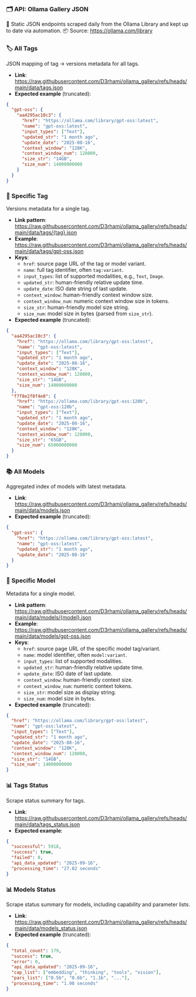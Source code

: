 ### 🗂️ API: Ollama Gallery JSON

🚀 Static JSON endpoints scraped daily from the Ollama Library and kept up to date via automation. 📦 Source: https://ollama.com/library
 
### 🏷️ All Tags
JSON mapping of tag → versions metadata for all tags.
- **Link**: https://raw.githubusercontent.com/D3rhami/ollama_gallery/refs/heads/main/data/tags.json
- **Expected example** (truncated):
```json
{
  "gpt-oss": {
    "aa4295ac10c3": {
      "href": "https://ollama.com/library/gpt-oss:latest",
      "name": "gpt-oss:latest",
      "input_types": ["Text"],
      "updated_str": "1 month ago",
      "update_date": "2025-08-16",
      "context_window": "128K",
      "context_window_num": 128000,
      "size_str": "14GB",
      "size_num": 14000000000
    }
  }
}
```

### 🔖 Specific Tag
Versions metadata for a single tag.
- **Link pattern**: https://raw.githubusercontent.com/D3rhami/ollama_gallery/refs/heads/main/data/tags/{tag}.json
- **Example**: https://raw.githubusercontent.com/D3rhami/ollama_gallery/refs/heads/main/data/tags/gpt-oss.json
- **Keys**:
  - `href`: source page URL of the tag or model variant.
  - `name`: full tag identifier, often `tag:variant`.
  - `input_types`: list of supported modalities, e.g., `Text`, `Image`.
  - `updated_str`: human-friendly relative update time.
  - `update_date`: ISO date string of last update.
  - `context_window`: human-friendly context window size.
  - `context_window_num`: numeric context window size in tokens.
  - `size_str`: human-friendly model size string.
  - `size_num`: model size in bytes (parsed from `size_str`).
- **Expected example** (truncated):
```json
{
  "aa4295ac10c3": {
    "href": "https://ollama.com/library/gpt-oss:latest",
    "name": "gpt-oss:latest",
    "input_types": ["Text"],
    "updated_str": "1 month ago",
    "update_date": "2025-08-16",
    "context_window": "128K",
    "context_window_num": 128000,
    "size_str": "14GB",
    "size_num": 14000000000
  },
  "f7f8e2f8f4e0": {
    "href": "https://ollama.com/library/gpt-oss:120b",
    "name": "gpt-oss:120b",
    "input_types": ["Text"],
    "updated_str": "1 month ago",
    "update_date": "2025-08-16",
    "context_window": "128K",
    "context_window_num": 128000,
    "size_str": "65GB",
    "size_num": 65000000000
  }
}
```

### 📚 All Models
Aggregated index of models with latest metadata.
- **Link**: https://raw.githubusercontent.com/D3rhami/ollama_gallery/refs/heads/main/data/models.json
- **Expected example** (truncated):
```json
{
  "gpt-oss": {
    "href": "https://ollama.com/library/gpt-oss:latest",
    "name": "gpt-oss:latest",
    "updated_str": "1 month ago",
    "update_date": "2025-08-16"
  }
}
```

### 🎯 Specific Model
Metadata for a single model.
- **Link pattern**: https://raw.githubusercontent.com/D3rhami/ollama_gallery/refs/heads/main/data/models/{model}.json
- **Example**: https://raw.githubusercontent.com/D3rhami/ollama_gallery/refs/heads/main/data/models/gpt-oss.json
- **Keys**:
  - `href`: source page URL of the specific model tag/variant.
  - `name`: model identifier, often `model:variant`.
  - `input_types`: list of supported modalities.
  - `updated_str`: human-friendly relative update time.
  - `update_date`: ISO date of last update.
  - `context_window`: human-friendly context size.
  - `context_window_num`: numeric context tokens.
  - `size_str`: model size as display string.
  - `size_num`: model size in bytes.
- **Expected example** (truncated):
```json
{
  "href": "https://ollama.com/library/gpt-oss:latest",
  "name": "gpt-oss:latest",
  "input_types": ["Text"],
  "updated_str": "1 month ago",
  "update_date": "2025-08-16",
  "context_window": "128K",
  "context_window_num": 128000,
  "size_str": "14GB",
  "size_num": 14000000000
}
```

### 📊 Tags Status
Scrape status summary for tags.
- **Link**: https://raw.githubusercontent.com/D3rhami/ollama_gallery/refs/heads/main/data/tags_status.json
- **Expected example**:
```json
{
  "successful": 5918,
  "success": true,
  "failed": 0,
  "api_data_updated": "2025-09-16",
  "processing_time": "27.02 seconds"
}
```

### 📊 Models Status
Scrape status summary for models, including capability and parameter lists.
- **Link**: https://raw.githubusercontent.com/D3rhami/ollama_gallery/refs/heads/main/data/models_status.json
- **Expected example** (truncated):
```json
{
  "total_count": 179,
  "success": true,
  "error": 0,
  "api_data_updated": "2025-09-16",
  "cap_list": ["embedding", "thinking", "tools", "vision"],
  "pars_list": ["0.5b", "0.6b", "1.1b", "..."],
  "processing_time": "1.98 seconds"
}
```
